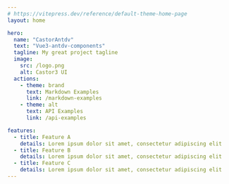 ```yaml
---
# https://vitepress.dev/reference/default-theme-home-page
layout: home

hero:
  name: "CastorAntdv"
  text: "Vue3-antdv-components"
  tagline: My great project tagline
  image:
    src: /logo.png
    alt: Castor3 UI
  actions:
    - theme: brand
      text: Markdown Examples
      link: /markdown-examples
    - theme: alt
      text: API Examples
      link: /api-examples

features:
  - title: Feature A
    details: Lorem ipsum dolor sit amet, consectetur adipiscing elit
  - title: Feature B
    details: Lorem ipsum dolor sit amet, consectetur adipiscing elit
  - title: Feature C
    details: Lorem ipsum dolor sit amet, consectetur adipiscing elit
---
```


